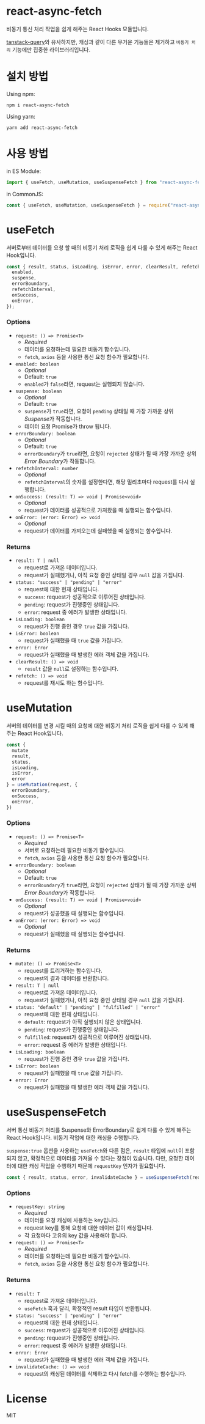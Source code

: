 # react-async-fetch

비동기 통신 처리 작업을 쉽게 해주는 React Hooks 모듈입니다.

[tanstack-query](https://tanstack.com/query/latest)와 유사하지만, 캐싱과 같이 다른 무거운 기능들은 제거하고 `비동기 처리` 기능에만 집중한 라이브러리입니다.

# 설치 방법

Using npm:

```
npm i react-async-fetch
```

Using yarn:

```
yarn add react-async-fetch
```

# 사용 방법

in ES Module:

```js
import { useFetch, useMutation, useSuspenseFetch } from "react-async-fetch";
```

in CommonJS:

```js
const { useFetch, useMutation, useSuspenseFetch } = require("react-async-fetch");
```

# useFetch

서버로부터 데이터를 요청 할 때의 비동기 처리 로직을 쉽게 다룰 수 있게 해주는 React Hook입니다.

```js
const { result, status, isLoading, isError, error, clearResult, refetch } = useFetch(request, {
  enabled,
  suspense,
  errorBoundary,
  refetchInterval,
  onSuccess,
  onError,
});
```

### Options

- `request: () => Promise<T>`
  - _Required_
  - 데이터를 요청하는데 필요한 비동기 함수입니다.
  - `fetch`, `axios` 등을 사용한 통신 요청 함수가 필요합니다.
- `enabled: boolean`
  - _Optional_
  - Default: `true`
  - `enabled`가 `false`라면, request는 실행되지 않습니다.
- `suspense: boolean`
  - _Optional_
  - Default: `true`
  - `suspense`가 `true`라면, 요청이 `pending` 상태일 때 가장 가까운 상위 *Suspense*가 작동합니다.
  - 데이터 요청 Promise가 throw 됩니다.
- `errorBoundary: boolean`
  - _Optional_
  - Default: `true`
  - `errorBoundary`가 `true`라면, 요청이 `rejected` 상태가 될 때 가장 가까운 상위 *Error Boundary*가 작동합니다.
- `refetchInterval: number`
  - _Optional_
  - `refetchInterval`의 숫자를 설정한다면, 해당 밀리초마다 request를 다시 실행합니다.
- `onSuccess: (result: T) => void | Promise<void>`
  - _Optional_
  - request가 데이터를 성공적으로 가져왔을 때 실행되는 함수입니다.
- `onError: (error: Error) => void`
  - _Optional_
  - request가 데이터를 가져오는데 실패했을 때 실행되는 함수입니다.

### Returns

- `result: T | null`
  - request로 가져온 데이터입니다.
  - request가 실패했거나, 아직 요청 중인 상태일 경우 `null` 값을 가집니다.
- `status: "success" | "pending" | "error"`
  - request에 대한 현재 상태입니다.
  - `success`: request가 성공적으로 이루어진 상태입니다.
  - `pending`: request가 진행중인 상태입니다.
  - `error`: request 중 에러가 발생한 상태입니다.
- `isLoading: boolean`
  - request가 진행 중인 경우 `true` 값을 가집니다.
- `isError: boolean`
  - request가 실패했을 때 `true` 값을 가집니다.
- `error: Error`
  - request가 실패했을 때 발생한 에러 객체 값을 가집니다.
- `clearResult: () => void`
  - `result` 값을 `null`로 설정하는 함수입니다.
- `refetch: () => void`
  - request를 재시도 하는 함수입니다.

# useMutation

서버의 데이터를 변경 시킬 때의 요청에 대한 비동기 처리 로직을 쉽게 다룰 수 있게 해주는 React Hook입니다.

```js
const {
  mutate
  result,
  status,
  isLoading,
  isError,
  error
} = useMutation(request, {
  errorBoundary,
  onSuccess,
  onError,
})
```

### Options

- `request: () => Promise<T>`
  - _Required_
  - 서버로 요청하는데 필요한 비동기 함수입니다.
  - `fetch`, `axios` 등을 사용한 통신 요청 함수가 필요합니다.
- `errorBoundary: boolean`
  - _Optional_
  - Default: `true`
  - `errorBoundary`가 `true`라면, 요청이 `rejected` 상태가 될 때 가장 가까운 상위 *Error Boundary*가 작동합니다.
- `onSuccess: (result: T) => void | Promise<void>`
  - _Optional_
  - request가 성공했을 때 실행되는 함수입니다.
- `onError: (error: Error) => void`
  - _Optional_
  - request가 실패했을 때 실행되는 함수입니다.

### Returns

- `mutate: () => Promise<T>`
  - request를 트리거하는 함수입니다.
  - request의 결과 데이터를 반환합니다.
- `result: T | null`
  - request로 가져온 데이터입니다.
  - request가 실패했거나, 아직 요청 중인 상태일 경우 `null` 값을 가집니다.
- `status: "default" | "pending" | "fulfilled" | "error"`
  - request에 대한 현재 상태입니다.
  - `default`: request가 아직 실행되지 않은 상태입니다.
  - `pending`: request가 진행중인 상태입니다.
  - `fulfilled`: request가 성공적으로 이루어진 상태입니다.
  - `error`: request 중 에러가 발생한 상태입니다.
- `isLoading: boolean`
  - request가 진행 중인 경우 `true` 값을 가집니다.
- `isError: boolean`
  - request가 실패했을 때 `true` 값을 가집니다.
- `error: Error`
  - request가 실패했을 때 발생한 에러 객체 값을 가집니다.

# useSuspenseFetch

서버 통신 비동기 처리를 Suspense와 ErrorBoundary로 쉽게 다룰 수 있게 해주는 React Hook입니다.
비동기 작업에 대한 캐싱을 수행합니다.

`suspense:true` 옵션을 사용하는 `useFetch`와 다른 점은, `result` 타입에 `null`이 포함되지 않고, 확정적으로 데이터를 가져올 수 있다는 장점이 있습니다.
다만, 요청한 데이터에 대한 캐싱 작업을 수행하기 때문에 `requestKey` 인자가 필요합니다.

```js
const { result, status, error, invalidateCache } = useSuspenseFetch(requestKey, request);
```

### Options

- `requestKey: string`
  - _Required_
  - 데이터를 요청 캐싱에 사용하는 key입니다.
  - request key를 통해 요청에 대한 데이터 값이 캐싱됩니다.
  - 각 요청마다 고유의 key 값을 사용해야 합니다.
- `request: () => Promise<T>`
  - _Required_
  - 데이터를 요청하는데 필요한 비동기 함수입니다.
  - `fetch`, `axios` 등을 사용한 통신 요청 함수가 필요합니다.

### Returns

- `result: T`
  - request로 가져온 데이터입니다.
  - `useFetch` 훅과 달리, 확정적인 result 타입이 반환됩니다.
- `status: "success" | "pending" | "error"`
  - request에 대한 현재 상태입니다.
  - `success`: request가 성공적으로 이루어진 상태입니다.
  - `pending`: request가 진행중인 상태입니다.
  - `error`: request 중 에러가 발생한 상태입니다.
- `error: Error`
  - request가 실패했을 때 발생한 에러 객체 값을 가집니다.
- `invalidateCache: () => void`
  - request의 캐싱된 데이터를 삭제하고 다시 fetch를 수행하는 함수입니다.

# License

MIT

